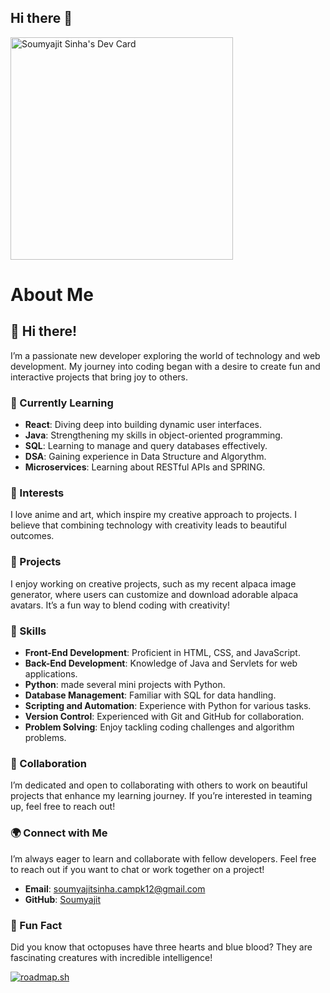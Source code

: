 ## Hi there 👋

<!--
**Soumyajit-siliguri/Soumyajit-siliguri** is a ✨ _special_ ✨ repository because its `README.md` (this file) appears on your GitHub profile.

Here are some ideas to get you started:

- 🔭 I’m currently working on ...
- 🌱 I’m currently learning ...
- 👯 I’m looking to collaborate on ...
- 🤔 I’m looking for help with ...
- 💬 Ask me about ...
- 📫 How to reach me: ...
- 😄 Pronouns: ...
- ⚡ Fun fact: ...
-->
<a href="https://app.daily.dev/soumyajitsinha"><img src="https://api.daily.dev/devcards/v2/5bwFOW12A5yJFw07gJIVV.png?type=default&r=ftg" width="356" alt="Soumyajit Sinha's Dev Card"/></a>
# About Me

## 👋 Hi there!

I’m a passionate new developer exploring the world of technology and web development. My journey into coding began with a desire to create fun and interactive projects that bring joy to others.

### 🌱 Currently Learning
- **React**: Diving deep into building dynamic user interfaces.
- **Java**: Strengthening my skills in object-oriented programming.
- **SQL**: Learning to manage and query databases effectively.
- **DSA**: Gaining experience in Data Structure and Algorythm.
- **Microservices**: Learning about RESTful APIs and SPRING.


### 🎨 Interests
I love anime and art, which inspire my creative approach to projects. I believe that combining technology with creativity leads to beautiful outcomes.

### 🚀 Projects
I enjoy working on creative projects, such as my recent alpaca image generator, where users can customize and download adorable alpaca avatars. It’s a fun way to blend coding with creativity!

### 💼 Skills
- **Front-End Development**: Proficient in HTML, CSS, and JavaScript.
- **Back-End Development**: Knowledge of Java and Servlets for web applications.
- **Python**: made several mini projects with Python.
- **Database Management**: Familiar with SQL for data handling.
- **Scripting and Automation**: Experience with Python for various tasks.
- **Version Control**: Experienced with Git and GitHub for collaboration.
- **Problem Solving**: Enjoy tackling coding challenges and algorithm problems.

### 🤝 Collaboration
I’m dedicated and open to collaborating with others to work on beautiful projects that enhance my learning journey. If you’re interested in teaming up, feel free to reach out!

### 🌍 Connect with Me
I’m always eager to learn and collaborate with fellow developers. Feel free to reach out if you want to chat or work together on a project!

- **Email**: [soumyajitsinha.campk12@gmail.com](mailto:soumyajitsinha.campk12@gmail.com)
- **GitHub**: [Soumyajit](https://github.com/Soumyajit-siliguri)

### 🎉 Fun Fact
Did you know that octopuses have three hearts and blue blood? They are fascinating creatures with incredible intelligence!


<a href="https://roadmap.sh"><img src="https://roadmap.sh/card/wide/6532a292b5d7a4eb01eb4b40?variant=dark" alt="roadmap.sh"/></a>

